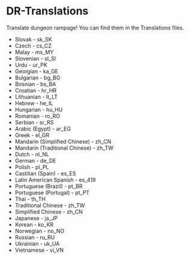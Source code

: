 # DR-Translations
Translate dungeon rampage!
You can find them in the Translations files.
- Slovak - sk_SK 
- Czech - cs_CZ
- Malay - ms_MY
- Slovenian - sl_SI
- Urdu - ur_PK
- Georgian - ka_GE
- Bulgarian - bg_BG
- Bosnian - bs_BA
- Croatian - hr_HR
- Lithuanian - lt_LT
- Hebrew - he_IL
- Hungarian - hu_HU
- Romanian - ro_RO
- Serbian - sr_RS
- Arabic (Egypt) - ar_EG
- Greek - el_GR
- Mandarin (Simplified Chinese) - zh_CN
- Mandarin (Traditional Chinese) - zh_TW
- Dutch - nl_NL
- German - de_DE
- Polish - pl_PL
- Castilian (Spain) - es_ES
- Latin American Spanish - es_419
- Portuguese (Brazil) - pt_BR
- Portuguese (Portugal) - pt_PT
- Thai - th_TH
- Traditional Chinese - zh_TW
- Simplified Chinese - zh_CN
- Japanese - ja_JP
- Korean - ko_KR
- Norwegian - no_NO
- Russian - ru_RU
- Ukrainian - uk_UA
- Vietnamese - vi_VN
